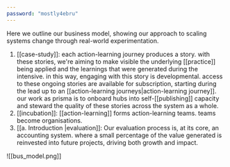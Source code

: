 ```yaml
---
password: "mostly4ebru"
---
```


Here we outline our business model, showing our approach to scaling systems change through real-world experimentation.

1. [[case-study]]: each action-learning journey produces a story. with these stories, we're aiming to make visible the underlying [[practice]] being applied and the learnings that were generated during the intensive. in this way, engaging with this story is developmental. access to these ongoing stories are available for subscription, starting during the lead up to an [[action-learning journeys|action-learning journey]]. our work as prisma is to onboard hubs into self-[[publishing]] capacity and steward the quality of these stories across the system as a whole. 
2. [[incubation]]: [[action-learning]] forms action-learning teams. teams become organisations.
3. [[a. Introduction |evaluation]]: Our evaluation process is, at its core, an accounting system. where a small percentage of the value generated is reinvested into future projects, driving both growth and impact.

![[bus_model.png]]